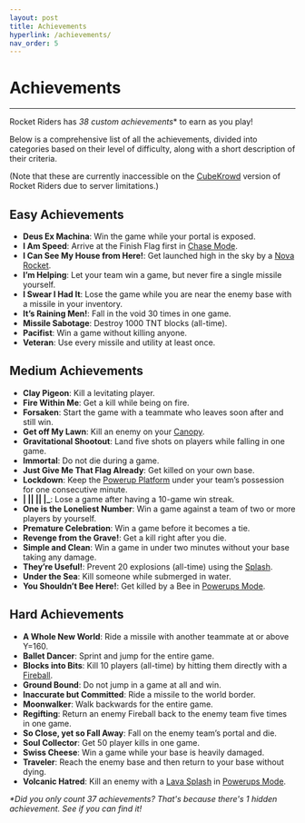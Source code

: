 ```yaml
---
layout: post
title: Achievements
hyperlink: /achievements/
nav_order: 5
---
```

# Achievements
---

Rocket Riders has **38* custom achievements** to earn as you play!

Below is a comprehensive list of all the achievements, divided into categories based on their level of difficulty, along with a short description of their criteria.

(Note that these are currently inaccessible on the [CubeKrowd](https://cubekrowd.net/) version of Rocket Riders due to server limitations.)

**Easy Achievements**
---

- **Deus Ex Machina**: Win the game while your portal is exposed.
- **I Am Speed**: Arrive at the Finish Flag first in [Chase Mode](https://zeroniaserver.github.io/RocketRidersWiki/gamemodes/chase).
- **I Can See My House from Here!**: Get launched high in the sky by a [Nova Rocket](https://zeroniaserver.github.io/RocketRidersWiki/utilities/nova_rocket).
- **I’m Helping**: Let your team win a game, but never fire a single missile yourself.
- **I Swear I Had It**: Lose the game while you are near the enemy base with a missile in your inventory.
- **It’s Raining Men!**: Fall in the void 30 times in one game.
- **Missile Sabotage**: Destroy 1000 TNT blocks (all-time).
- **Pacifist**: Win a game without killing anyone.
- **Veteran**: Use every missile and utility at least once.

**Medium Achievements**
---
- **Clay Pigeon**: Kill a levitating player.
- **Fire Within Me**: Get a kill while being on fire.
- **Forsaken**: Start the game with a teammate who leaves soon after and still win.
- **Get off My Lawn**: Kill an enemy on your [Canopy](https://zeroniaserver.github.io/RocketRidersWiki/utilities/canopy).
- **Gravitational Shootout**: Land five shots on players while falling in one game.
- **Immortal**: Do not die during a game.
- **Just Give Me That Flag Already**: Get killed on your own base.
- **Lockdown**: Keep the [Powerup Platform](https://zeroniaserver.github.io/RocketRidersWiki/gamemodes/powerups#powerup-platform) under your team’s possession for one consecutive minute.
- **\| \|\| \|\| \|\_**: Lose a game after having a 10-game win streak.
- **One is the Loneliest Number**: Win a game against a team of two or more players by yourself.
- **Premature Celebration**: Win a game before it becomes a tie.
- **Revenge from the Grave!**: Get a kill right after you die.
- **Simple and Clean**: Win a game in under two minutes without your base taking any damage.
- **They’re Useful!**: Prevent 20 explosions (all-time) using the [Splash](https://zeroniaserver.github.io/RocketRidersWiki/utilities/splash).
- **Under the Sea**: Kill someone while submerged in water.
- **You Shouldn’t Bee Here!**: Get killed by a Bee in [Powerups Mode](https://zeroniaserver.github.io/RocketRidersWiki/gamemodes/powerups).

**Hard Achievements**
---
- **A Whole New World**: Ride a missile with another teammate at or above Y=160.
- **Ballet Dancer**: Sprint and jump for the entire game.
- **Blocks into Bits**: Kill 10 players (all-time) by hitting them directly with a [Fireball](https://zeroniaserver.github.io/RocketRidersWiki/utilities/fireball).
- **Ground Bound**: Do not jump in a game at all and win.
- **Inaccurate but Committed**: Ride a missile to the world border.
- **Moonwalker**: Walk backwards for the entire game.
- **Regifting**: Return an enemy Fireball back to the enemy team five times in one game.
- **So Close, yet so Fall Away**: Fall on the enemy team’s portal and die.
- **Soul Collector**: Get 50 player kills in one game.
- **Swiss Cheese**: Win a game while your base is heavily damaged.
- **Traveler**: Reach the enemy base and then return to your base without dying.
- **Volcanic Hatred**: Kill an enemy with a [Lava Splash](https://zeroniaserver.github.io/RocketRidersWiki/gamemodes/powerups#lava_splash) in [Powerups Mode](https://zeroniaserver.github.io/RocketRidersWiki/gamemodes/powerups).

_*Did you only count 37 achievements? That's because there's 1 hidden achievement. See if you can find it!_